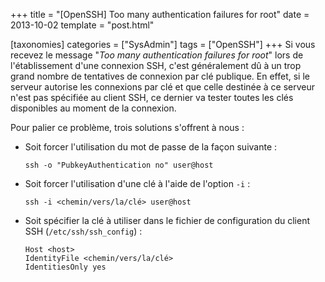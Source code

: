 +++
title = "[OpenSSH] Too many authentication failures for root"
date = 2013-10-02
template = "post.html"

[taxonomies]
categories = ["SysAdmin"]
tags = ["OpenSSH"]
+++
Si vous recevez le message "*Too many authentication failures for root*" lors de
l'établissement d'une connexion SSH, c'est généralement dû à un trop grand
nombre de tentatives de connexion par clé publique. En effet, si le serveur
autorise les connexions par clé et que celle destinée à ce serveur n'est pas
spécifiée au client SSH, ce dernier va tester toutes les clés disponibles au
moment de la connexion.

Pour palier ce problème, trois solutions s'offrent à nous :

* Soit forcer l'utilisation du mot de passe de la façon suivante :

    ```raw
    ssh -o "PubkeyAuthentication no" user@host
    ```

* Soit forcer l'utilisation d'une clé à l'aide de l'option `-i` :

    ```raw
    ssh -i <chemin/vers/la/clé> user@host
    ```

* Soit spécifier la clé à utiliser dans le fichier de configuration du client
  SSH (`/etc/ssh/ssh_config`) :

    ```raw
    Host <host>
    IdentityFile <chemin/vers/la/clé>
    IdentitiesOnly yes
    ```
